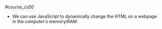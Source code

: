 #course_cs50

- We can use JavaScript to dynamically change the HTML on a webpage in the computer's memory/RAM.